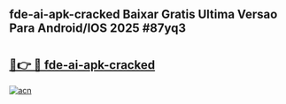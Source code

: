 ## fde-ai-apk-cracked Baixar Gratis Ultima Versao Para Android/IOS 2025 #87yq3

# <h2><a href="https://ainizakaria.my?title=fde-ai-apk-cracked&ref=20M">🔗👉 🔴 fde-ai-apk-cracked</a></h2>

[![acn](https://github.com/user-attachments/assets/0f9c940e-d8b0-45ae-aac7-cd30a18b3e1c)](https://ainizakaria.my?title=fde-ai-apk-cracked&ref=20M)

